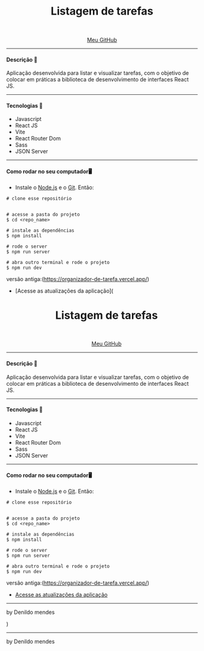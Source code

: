 <div align="center">
	<h1>Listagem de tarefas</h1>
	<br>
	<p align="center">
		<a href="https://github.com/Dnildo/">
		 Meu GitHub
		</a>
	</p>
</div>

<hr>

<h4>Descrição 📄</h4>

Aplicação desenvolvida para listar e visualizar tarefas, com o objetivo de colocar em práticas a biblioteca de desenvolvimento de interfaces React JS.

<hr>

<h4>Tecnologias 🚀</h4>

- Javascript
- React JS
- Vite
- React Router Dom
- Sass
- JSON Server

<hr>

<h4>Como rodar no seu computador🖥️</h4>

- Instale o [Node.js](https://nodejs.org/en/download/) e o [Git](https://git-scm.com/book/en/v2/Getting-Started-Installing-Git). Então:

```
# clone esse repositório


# acesse a pasta do projeto
$ cd <repo_name>

# instale as dependências
$ npm install

# rode o server
$ npm run server

# abra outro terminal e rode o projeto
$ npm run dev
```
versão antiga:(https://organizador-de-tarefa.vercel.app/)
- [Acesse as atualizações da aplicação](<div align="center">
	<h1>Listagem de tarefas</h1>
	<br>
	<p align="center">
		<a href="https://github.com/Dnildo/">
		 Meu GitHub
		</a>
	</p>
</div>

<hr>

<h4>Descrição 📄</h4>

Aplicação desenvolvida para listar e visualizar tarefas, com o objetivo de colocar em práticas a biblioteca de desenvolvimento de interfaces React JS.

<hr>

<h4>Tecnologias 🚀</h4>

- Javascript
- React JS
- Vite
- React Router Dom
- Sass
- JSON Server

<hr>

<h4>Como rodar no seu computador🖥️</h4>

- Instale o [Node.js](https://nodejs.org/en/download/) e o [Git](https://git-scm.com/book/en/v2/Getting-Started-Installing-Git). Então:

```
# clone esse repositório


# acesse a pasta do projeto
$ cd <repo_name>

# instale as dependências
$ npm install

# rode o server
$ npm run server

# abra outro terminal e rode o projeto
$ npm run dev
```
versão antiga:(https://organizador-de-tarefa.vercel.app/)
- [Acesse as atualizações da aplicação](http://localhost:5173/)

<hr>

by Denildo mendes<br>

)

<hr>

by Denildo mendes<br>

